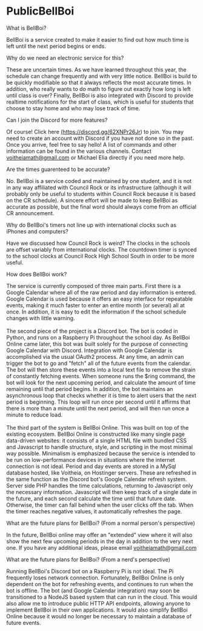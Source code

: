 # PublicBellBoi

What is BellBoi?

BellBoi is a service created to make it easier to find out how much time is left until the next period begins or ends.

Why do we need an electronic service for this?

These are uncertain times. As we have learned throughout this year, the schedule can change frequently and with very little notice. BellBoi is build to be quickly modifiable so that it always
    reflects the most accurate times. In addition, who really wants to do math to figure out exactly how long is left until class is over? Finally, BellBoi is also integrated with Discord to provide
    realtime notifications for the start of class, which is useful for students that choose to stay home and who may lose track of time.
    
Can I join the Discord for more features?

Of course! Click here <a href="https://discord.gg/62XNPr26Jr">(https://discord.gg/62XNPr26Jr)</a> to join. You may need to create an account with Discord if you have not done so in the past. Once you arrive, feel free to say hello! A list of commands and other information
     can be found in the various channels. Contact voitheiamath@gmail.com or Michael Elia directly if you need more help.

Are the times guarenteed to be accurate?

No. BellBoi is a service coded and maintained by one student, and it is not in any way affiliated with Council Rock or its infrastructure (although it will probably only be useful to students within
    Council Rock because it is based on the CR schedule). A sincere effort will be made to keep BellBoi as accurate as possible, but the final word should always come from an official CR announcement.

Why do BellBoi's timers not line up with international clocks such as iPhones and computers?

Have we discussed how Council Rock is weird? The clocks in the schools are offset variably from international clocks. The countdown timer is synced to the school clocks at Council Rock High School South in
    order to be more useful.

How does BellBoi work?

The service is currently composed of three main parts. First there is a Google Calendar where all of the raw period and day information is entered. Google Calendar is used because it offers an easy interface
    for repeatable events, making it much faster to enter an entire month (or several) all at once. In addition, it is easy to edit the information if the school schedule changes with little warning.<br><br>The second
    piece of the project is a Discord bot. The bot is coded in Python, and runs on a Raspberry Pi throughout the school day. As BellBoi Online came later, this bot was built solely for the purpose of connecting
    Google Calendar with Discord. Integration with Google Calendar is accomplished via the usual OAuth2 process. At any time, an admin can trigger the bot to go and "fetch" all of the future events from the calendar.
    The bot will then store these events into a local text file to remove the strain of constantly fetching events. When someone runs the $ring command, the bot will look for the next upcoming period, and calculate the
    amount of time remaining until that period begins. In addition, the bot maintains an asynchronous loop that checks whether it is time to alert users that the next period is beginning. This loop will run once per second
    until it affirms that there is more than a minute until the next period, and will then run once a minute to reduce load.<br><br>The third part of the system is BellBoi Online. This was built on top of the existing ecosystem.
    BellBoi Online is constructed like many single page data-driven websites: it consists of a single HTML file with bundled CSS and Javascript to handle structure, style, and scripting in the most minimal way possible. Minimalism is
    emphasized because the service is intended to be run on low-performance devices in situations where the internet connection is not ideal. Period and day events are stored in a MySql database hosted, like Voitheia, on Hostinger servers.
    These are refreshed in the same function as the Discord bot's Google Calendar refresh system. Server side PHP handles the time calculations, returning to Javascript only the necessary information. Javascript will then keep track of
    a single date in the future, and each second calculate the time until that future date. Otherwise, the timer can fall behind when the user clicks off the tab. When the timer reaches negative values, it automatically refreshes the page.

What are the future plans for BellBoi? (From a normal person's perspective)

In the future, BellBoi online may offer an "extended" view where it will also show the next few upcoming periods in the day in addition to the very next one. If you have any additional ideas, please email voitheiamath@gmail.com

What are the future plans for BellBoi? (From a nerd's perspective)

Running BellBoi's Discord bot on a Raspberry Pi is not ideal. The Pi frequently loses network connection. Fortunately, BellBoi Online is only dependent on the bot for refreshing events, and continues to run when the bot is offline. 
    The bot (and Google Calendar integration) may soon be transitioned to a NodeJS based system that can run in the cloud. This would also allow me to introduce public HTTP API endpoints, allowing anyone to implement BellBoi in their own
    applications. It would also simplify BellBoi Online because it would no longer be necessary to maintain a database of future events.
